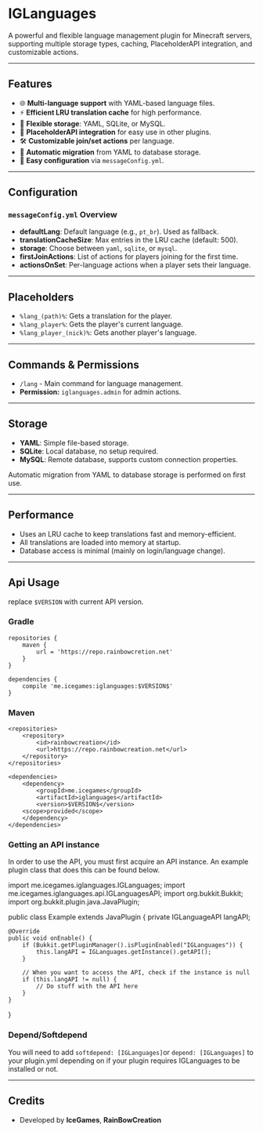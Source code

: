 # IGLanguages

A powerful and flexible language management plugin for Minecraft servers, supporting multiple storage types, caching, PlaceholderAPI integration, and customizable actions.

---

## Features

- 🌐 **Multi-language support** with YAML-based language files.
- ⚡ **Efficient LRU translation cache** for high performance.
- 💾 **Flexible storage**: YAML, SQLite, or MySQL.
- 🔗 **PlaceholderAPI integration** for easy use in other plugins.
- 🛠️ **Customizable join/set actions** per language.
- 🔄 **Automatic migration** from YAML to database storage.
- 📝 **Easy configuration** via `messageConfig.yml`.

---

## Configuration

### `messageConfig.yml` Overview

- **defaultLang**: Default language (e.g., `pt_br`). Used as fallback.
- **translationCacheSize**: Max entries in the LRU cache (default: 500).
- **storage**: Choose between `yaml`, `sqlite`, or `mysql`.
- **firstJoinActions**: List of actions for players joining for the first time.
- **actionsOnSet**: Per-language actions when a player sets their language.

---

## Placeholders

- `%lang_(path)%`: Gets a translation for the player.
- `%lang_player%`: Gets the player's current language.
- `%lang_player_(nick)%`: Gets another player's language.

---

## Commands & Permissions

- `/lang` - Main command for language management.
- **Permission:** `iglanguages.admin` for admin actions.

---

## Storage

- **YAML**: Simple file-based storage.
- **SQLite**: Local database, no setup required.
- **MySQL**: Remote database, supports custom connection properties.

Automatic migration from YAML to database storage is performed on first use.

---

## Performance

- Uses an LRU cache to keep translations fast and memory-efficient.
- All translations are loaded into memory at startup.
- Database access is minimal (mainly on login/language change).

---

## Api Usage

replace ``$VERSION`` with current API version.

### Gradle
```
repositories {
    maven { 
        url = 'https://repo.rainbowcretion.net' 
    }
}

dependencies {
    compile 'me.icegames:iglanguages:$VERSION$'
}
```
### Maven
```
<repositories>
    <repository>
        <id>rainbowcreation</id>
        <url>https://repo.rainbowcreation.net</url>
    </repository>
</repositories>

<dependencies>
    <dependency>
        <groupId>me.icegames</groupId>
        <artifactId>iglanguages</artifactId>
        <version>$VERSION$</version>
    <scope>provided</scope>
    </dependency>
</dependencies>
```

### Getting an API instance
In order to use the API, you must first acquire an API instance. An example plugin class that does this can be found below.

import me.icegames.iglanguages.IGLanguages;
import me.icegames.iglanguages.api.IGLanguagesAPI;
import org.bukkit.Bukkit;
import org.bukkit.plugin.java.JavaPlugin;

public class Example extends JavaPlugin {
private IGLanguageAPI langAPI;

    @Override
    public void onEnable() {
        if (Bukkit.getPluginManager().isPluginEnabled("IGLanguages")) {
            this.langAPI = IGLanguages.getInstance().getAPI();
        }

        // When you want to access the API, check if the instance is null
        if (this.langAPI != null) {
            // Do stuff with the API here
        }
    }
}

### Depend/Softdepend
You will need to add ``softdepend: [IGLanguages]``or ``depend: [IGLanguages]`` to your plugin.yml depending on if your plugin requires IGLanguages to be installed or not.

---

## Credits

- Developed by **IceGames**, **RainBowCreation**
